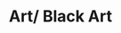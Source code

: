 ---
pid: FS231
title: Art/ Black Art
location_transcription: 
zipcode: '20851'
outside_phl: 'Rockville MD '
neighborhood: 
age: '41'
age_range: 40-49
instagram: 
image_file_name: FS_231.jpg
proposal_transcription: Representation of artwork from people of color.
topic: African Americans,Art
topic_summary: 0, 0
type: 
keywords_other: people of color, artwork
credit: Kisa C.
image_labels: 
twitter: 
facebook: 
permalink: "/monuments/fs231/"
layout: item-page
---